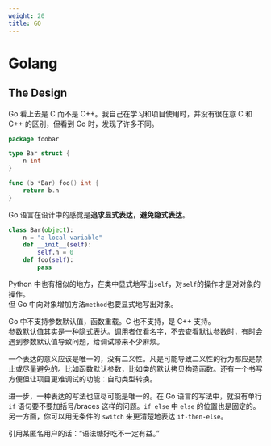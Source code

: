 ```yaml
---
weight: 20
title: GO
---
```


# Golang

## The Design

Go 看上去是 C 而不是 C++。我自己在学习和项目使用时，并没有很在意 C 和 C++ 的区别，但看到 Go 时，发现了许多不同。

```go
package foobar

type Bar struct {
    n int
}

func (b *Bar) foo() int {
    return b.n
}
```
Go 语言在设计中的感觉是**追求显式表达，避免隐式表达**。

```python
class Bar(object):
    n = "a local variable"
    def __init__(self):
        self.n = 0
    def foo(self):
        pass
```
Python 中也有相似的地方，在类中显式地写出`self`，对`self`的操作才是对对象的操作。  
但 Go 中向对象增加方法`method`也要显式地写出对象。  

Go 中不支持参数默认值，函数重载。C 也不支持，是 C++ 支持。  
参数默认值其实是一种隐式表达。调用者仅看名字，不去查看默认参数时，有时会遇到参数默认值导致问题，给调试带来不少麻烦。

一个表达的意义应该是唯一的，没有二义性。凡是可能导致二义性的行为都应是禁止或尽量避免的。比如函数默认参数，比如类的默认拷贝构造函数。还有一个书写方便但让项目更难调试的功能：自动类型转换。

进一步，一种表达的写法也应尽可能是唯一的。在 Go 语言的写法中，就没有单行 `if` 语句要不要加括号/braces 这样的问题。`if else` 中 `else` 的位置也是固定的。另一方面，你可以用无条件的 `switch` 来更清楚地表达 `if-then-else`。

引用某匿名用户的话：“语法糖好吃不一定有益。”
